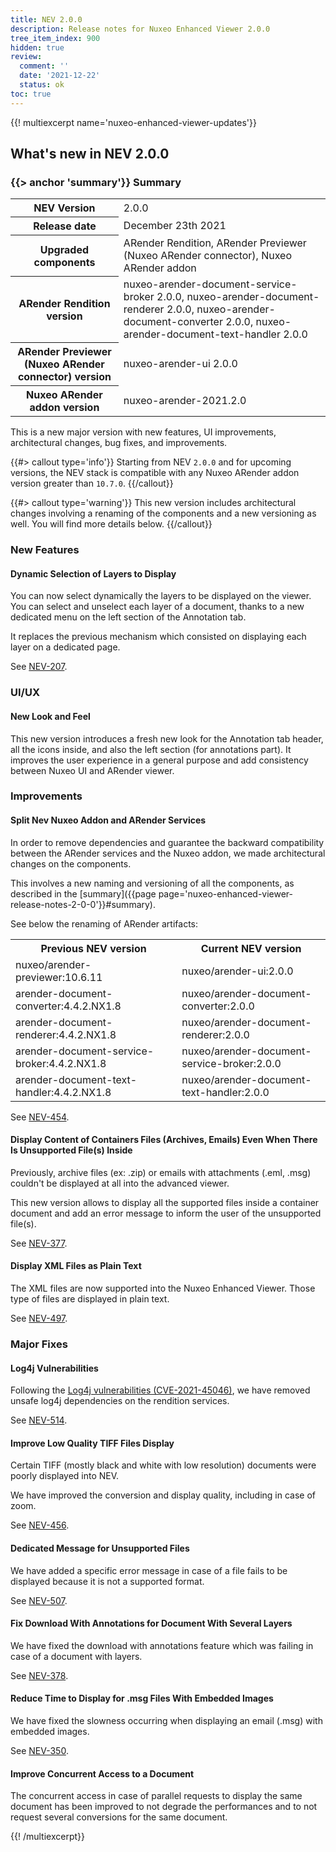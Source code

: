 ```yaml
---
title: NEV 2.0.0
description: Release notes for Nuxeo Enhanced Viewer 2.0.0
tree_item_index: 900
hidden: true
review:
  comment: ''
  date: '2021-12-22'
  status: ok
toc: true
---
```


{{! multiexcerpt name='nuxeo-enhanced-viewer-updates'}}
## What's new in NEV 2.0.0

### {{> anchor 'summary'}} Summary

<div class="table-scroll">
<table class="hover">
<tbody>
<tr>
<th colspan="1">NEV Version</th>
<td colspan="1">2.0.0</td>
</tr>
<tr>
<th colspan="1">Release date</th>
<td colspan="1">December 23th 2021</td>
</tr>
<tr>
<th colspan="1">Upgraded components</th>
<td colspan="1">ARender Rendition, ARender Previewer (Nuxeo ARender connector), Nuxeo ARender addon</td>
</tr>
<tr>
<th colspan="1">ARender Rendition version</th>
<td colspan="1">nuxeo-arender-document-service-broker 2.0.0, nuxeo-arender-document-renderer 2.0.0, nuxeo-arender-document-converter 2.0.0, nuxeo-arender-document-text-handler 2.0.0</td>
</tr>
<tr>
<th colspan="1">ARender Previewer (Nuxeo ARender connector) version</th>
<td colspan="1">nuxeo-arender-ui 2.0.0</td>
</tr>
<tr>
<th colspan="1">Nuxeo ARender addon version</th>
<td colspan="1">nuxeo-arender-2021.2.0</td>
</tr>
</tbody>
</table>
</div>

This is a new major version with new features, UI improvements, architectural changes, bug fixes, and improvements.

{{#> callout type='info'}}
Starting from NEV `2.0.0` and for upcoming versions, the NEV stack is compatible with any Nuxeo ARender addon version greater than `10.7.0`.
{{/callout}}

{{#> callout type='warning'}}
This new version includes architectural changes involving a renaming of the components and a new versioning as well. You will find more details below.
{{/callout}}

### New Features

#### Dynamic Selection of Layers to Display

You can now select dynamically the layers to be displayed on the viewer. You can select and unselect each layer of a document, thanks to a new dedicated menu on the left section of the Annotation tab.

It replaces the previous mechanism which consisted on displaying each layer on a dedicated page.

See [NEV-207](https://jira.nuxeo.com/browse/NEV-207).

### UI/UX

#### New Look and Feel

This new version introduces a fresh new look for the Annotation tab header, all the icons inside, and also the left section (for annotations part). It improves the user experience in a general purpose and add consistency between Nuxeo UI and ARender viewer.

### Improvements

#### Split Nev Nuxeo Addon and ARender Services

In order to remove dependencies and guarantee the backward compatibility between the ARender services and the Nuxeo addon, we made architectural changes on the components.

This involves a new naming and versioning of all the components, as described in the [summary]({{page page='nuxeo-enhanced-viewer-release-notes-2-0-0'}}#summary).

See below the renaming of ARender artifacts:

<div class="table-scroll">
<table class="hover">
<tbody>
<tr>
<th colspan="1">Previous NEV version</th>
<th colspan="1">Current NEV version</th>
</tr>
<tr>
<td colspan="1">nuxeo/arender-previewer:10.6.11</td>
<td colspan="1">nuxeo/arender-ui:2.0.0</td>
</tr>
<tr>
<td colspan="1">arender-document-converter:4.4.2.NX1.8</td>
<td colspan="1">nuxeo/arender-document-converter:2.0.0</td>
</tr>
<tr>
<td colspan="1">arender-document-renderer:4.4.2.NX1.8</td>
<td colspan="1">nuxeo/arender-document-renderer:2.0.0</td>
</tr>
<tr>
<td colspan="1">arender-document-service-broker:4.4.2.NX1.8</td>
<td colspan="1">nuxeo/arender-document-service-broker:2.0.0</td>
</tr>
<tr>
<td colspan="1">arender-document-text-handler:4.4.2.NX1.8</td>
<td colspan="1">nuxeo/arender-document-text-handler:2.0.0</td>
</tr>
</tbody>
</table>
</div>

See [NEV-454](https://jira.nuxeo.com/browse/NEV-454).

#### Display Content of Containers Files (Archives, Emails) Even When There Is Unsupported File(s) Inside

Previously, archive files (ex: .zip) or emails with attachments (.eml, .msg) couldn't be displayed at all into the advanced viewer.

This new version allows to display all the supported files inside a container document and add an error message to inform the user of the unsupported file(s).

See [NEV-377](https://jira.nuxeo.com/browse/NEV-377).

#### Display XML Files as Plain Text

The XML files are now supported into the Nuxeo Enhanced Viewer. Those type of files are displayed in plain text.

See [NEV-497](https://jira.nuxeo.com/browse/NEV-497).

### Major Fixes

#### Log4j Vulnerabilities

Following the [Log4j vulnerabilities (CVE-2021-45046)](https://logging.apache.org/log4j/2.x/security.html), we have removed unsafe log4j dependencies on the rendition services.

See [NEV-514](https://jira.nuxeo.com/browse/NEV-514).

#### Improve Low Quality TIFF Files Display

Certain TIFF (mostly black and white with low resolution) documents were poorly displayed into NEV.

We have improved the conversion and display quality, including in case of zoom.

See [NEV-456](https://jira.nuxeo.com/browse/NEV-456).

#### Dedicated Message for Unsupported Files

We have added a specific error message in case of a file fails to be displayed because it is not a supported format.

See [NEV-507](https://jira.nuxeo.com/browse/NEV-507).

#### Fix Download With Annotations for Document With Several Layers

We have fixed the download with annotations feature which was failing in case of a document with layers.

See [NEV-378](https://jira.nuxeo.com/browse/NEV-378).

#### Reduce Time to Display for .msg Files With Embedded Images

We have fixed the slowness occurring when displaying an email (.msg) with embedded images.

See [NEV-350](https://jira.nuxeo.com/browse/NEV-350).

#### Improve Concurrent Access to a Document

The concurrent access in case of parallel requests to display the same document has been improved to not degrade the performances and to not request several conversions for the same document.

{{! /multiexcerpt}}
